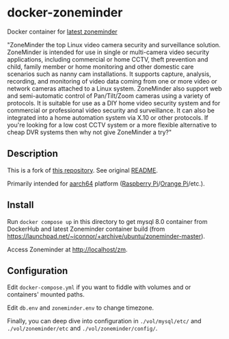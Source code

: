 # docker-zoneminder

Docker container for [latest zoneminder](https://launchpad.net/~iconnor/+archive/ubuntu/zoneminder-master)

"ZoneMinder the top Linux video camera security and surveillance solution. ZoneMinder is intended for use in single or multi-camera video security applications, including commercial or home CCTV, theft prevention and child, family member or home monitoring and other domestic care scenarios such as nanny cam installations. It supports capture, analysis, recording, and monitoring of video data coming from one or more video or network cameras attached to a Linux system. ZoneMinder also support web and semi-automatic control of Pan/Tilt/Zoom cameras using a variety of protocols. It is suitable for use as a DIY home video security system and for commercial or professional video security and surveillance. It can also be integrated into a home automation system via X.10 or other protocols. If you're looking for a low cost CCTV system or a more flexible alternative to cheap DVR systems then why not give ZoneMinder a try?"

## Description

This is a fork of [this repository](github.com:diegosc78/docker-zoneminder). See original [README](docker-zm/README-orig.md).

Primarily intended for [aarch64](https://en.wikipedia.org/wiki/AArch64) platform ([Raspberry Pi](https://www.raspberrypi.com/)/[Orange Pi](http://www.orangepi.org/)/etc.).

## Install

Run `docker compose up` in this directory to get mysql 8.0 container from DockerHub and latest Zoneminder container build (from https://launchpad.net/~iconnor/+archive/ubuntu/zoneminder-master).

Access Zoneminder at [http://localhost/zm](http://localhost/zm).

## Configuration

Edit `docker-compose.yml` if you want to fiddle with volumes and or containers' mounted paths.

Edit `db.env` and `zoneminder.env` to change timezone.

Finally, you can deep dive into configuration in `./vol/mysql/etc/` and `./vol/zoneminder/etc` and `./vol/zoneminder/config/`.
